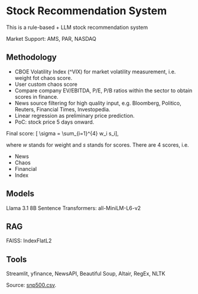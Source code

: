 # Stock Recommendation System

This is a rule-based + LLM stock recommendation system

Market Support: AMS, PAR, NASDAQ

## Methodology

- CBOE Volatility Index (^VIX) for market volatility measurement, i.e. weight fot chaos score.
- User custom chaos score
- Compare company EV/EBITDA, P/E, P/B ratios within the sector to obtain scores in finance.
- News source filtering for high quality input, e.g. Bloomberg, Politico, Reuters, Financial Times, Investopedia.
- Linear regression as preliminary price prediction.
- PoC: stock price 5 days onward.

Final score: \[ \sigma = \sum\_{i=1}^{4} w_i s_i\],

where $w$ stands for weight and $s$ stands for scores. There are 4 scores, i.e.

- News
- Chaos
- Financial
- Index

## Models

Llama 3.1 8B
Sentence Transformers: all-MiniLM-L6-v2

## RAG

FAISS: IndexFlatL2

## Tools

Streamlit, yfinance, NewsAPI, Beautiful Soup, Altair, RegEx, NLTK

Source:
[snp500.csv](https://datahub.io/core/s-and-p-500-companies).
